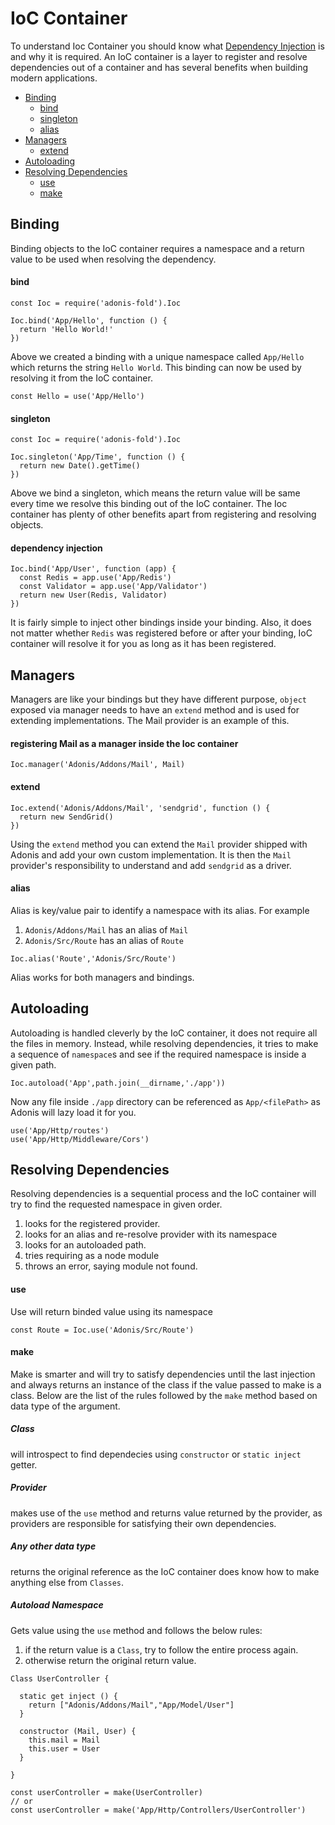 # IoC Container

To understand Ioc Container you should know what [Dependency Injection](controllers#dependency-injection) is and why it is required. An IoC container is a layer to register and resolve dependencies out of a container and has several benefits when building modern applications.

- [Binding](#binding)
  - [bind](#bind)
  - [singleton](#singleton)
  - [alias](#alias)
- [Managers](#managers)
  - [extend](#extend)
- [Autoloading](#autoloading)
- [Resolving Dependencies](#resolving-dependencies)
  - [use](#use)
  - [make](#make)

## Binding

Binding objects to the IoC container requires a namespace and a return value to be used when resolving the dependency.

#### bind

```javascript,line-numbers
const Ioc = require('adonis-fold').Ioc

Ioc.bind('App/Hello', function () {
  return 'Hello World!'
})
```

Above we created a binding with a unique namespace called `App/Hello` which returns the string `Hello World`. This binding can now be used by resolving it from the IoC container.

```javascript,line-numbers
const Hello = use('App/Hello')
```

#### singleton

```javascript,line-numbers
const Ioc = require('adonis-fold').Ioc

Ioc.singleton('App/Time', function () {
  return new Date().getTime()
})
```

Above we bind a singleton, which means the return value will be same every time we resolve this binding out of the IoC container. The Ioc container has plenty of other benefits apart from registering and resolving objects.

#### dependency injection

```javascript,line-numbers
Ioc.bind('App/User', function (app) {
  const Redis = app.use('App/Redis')
  const Validator = app.use('App/Validator')
  return new User(Redis, Validator)
})
```

It is fairly simple to inject other bindings inside your binding. Also, it does not matter whether `Redis` was registered before or after your binding, IoC container will resolve it for you as long as it has been registered.

## Managers

Managers are like your bindings but they have different purpose, `object` exposed via manager needs to have an `extend` method and is used for extending implementations. The Mail provider is an example of this.

#### registering Mail as a manager inside the Ioc container

```javascript,line-numbers
Ioc.manager('Adonis/Addons/Mail', Mail)
```

#### extend

```javascript,line-numbers
Ioc.extend('Adonis/Addons/Mail', 'sendgrid', function () {
  return new SendGrid()
})
```

Using the `extend` method you can extend the `Mail` provider shipped with Adonis and add your own custom implementation. It is then the `Mail` provider's responsibility to understand and add `sendgrid` as a driver.

#### alias

Alias is key/value pair to identify a namespace with its alias. For example

1. `Adonis/Addons/Mail` has an alias of `Mail`
2. `Adonis/Src/Route` has an alias of `Route`

```javascript,line-numbers
Ioc.alias('Route','Adonis/Src/Route')
```

Alias works for both managers and bindings.

## Autoloading

Autoloading is handled cleverly by the IoC container, it does not require all the files in memory. Instead, while resolving dependencies, it tries to make a sequence of `namespace`s and see if the required namespace is inside a given path.

```javascript,line-numbers
Ioc.autoload('App',path.join(__dirname,'./app'))
```

Now any file inside `./app` directory can be referenced as `App/<filePath>` as Adonis will lazy load it for you.

```javascript,line-numbers
use('App/Http/routes')
use('App/Http/Middleware/Cors')
```

## Resolving Dependencies

Resolving dependencies is a sequential process and the IoC container will try to find the requested namespace in given order.

1. looks for the registered provider.
2. looks for an alias and re-resolve provider with its namespace
2. looks for an autoloaded path.
3. tries requiring as a node module
4. throws an error, saying module not found.

#### use

Use will return binded value using its namespace

```javascript,line-numbers
const Route = Ioc.use('Adonis/Src/Route')
```

#### make

Make is smarter and will try to satisfy dependencies until the last injection and always returns an instance of the class if the value passed to make is a class. Below are the list of the rules followed by the `make` method based on data type of the argument.

##### Class
will introspect to find dependecies using `constructor` or `static inject` getter.

##### Provider
makes use of the `use` method and returns value returned by the provider, as providers are responsible for satisfying their own dependencies.

##### Any other data type
returns the original reference as the IoC container does know how to make anything else from `Classes`.

##### Autoload Namespace
Gets value using the `use` method and follows the below rules:
1. if the return value is a `Class`, try to follow the entire process again.
2. otherwise return the original return value.

```javascript,line-numbers
Class UserController {

  static get inject () {
    return ["Adonis/Addons/Mail","App/Model/User"]
  }

  constructor (Mail, User) {
    this.mail = Mail
    this.user = User
  }

}

const userController = make(UserController)
// or
const userController = make('App/Http/Controllers/UserController')
```
